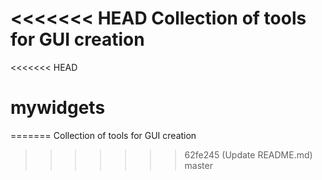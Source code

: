 <<<<<<< HEAD
Collection of tools for GUI creation
=======
<<<<<<< HEAD
# mywidgets
=======
Collection of tools for GUI creation
>>>>>>> 62fe245 (Update README.md)
>>>>>>> master
